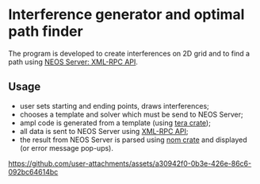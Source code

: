 # Interference generator and optimal path finder

The program is developed to create interferences on 2D grid and to find a path using [NEOS Server: XML-RPC API](https://neos-server.org/neos/xml-rpc.html). 

## Usage

- user sets starting and ending points, draws interferences;
- chooses a template and solver which must be send to NEOS Server;
- ampl code is generated from a template (using [tera crate](https://docs.rs/tera/1.20.0/tera/index.html));
- all data is sent to NEOS Server using [XML-RPC API](https://neos-server.org/neos/xml-rpc.html);
- the result from NEOS Server is parsed using [nom crate](https://docs.rs/nom/8.0.0/nom/index.html) and displayed (or error message pop-ups).

https://github.com/user-attachments/assets/a30942f0-0b3e-426e-86c6-092bc64614bc
